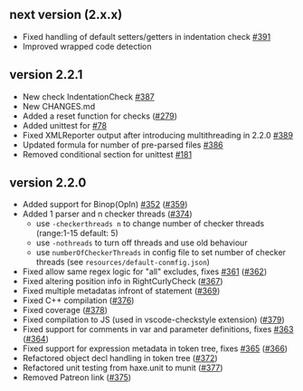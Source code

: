## next version (2.x.x)

- Fixed handling of default setters/getters in indentation check [#391](https://github.com/HaxeCheckstyle/haxe-checkstyle/issues/391)
- Improved wrapped code detection

## version 2.2.1

- New check IndentationCheck [#387](https://github.com/HaxeCheckstyle/haxe-checkstyle/issues/387)
- New CHANGES.md
- Added a reset function for checks ([#279](https://github.com/HaxeCheckstyle/haxe-checkstyle/issues/279))
- Added unittest for [#78](https://github.com/HaxeCheckstyle/haxe-checkstyle/issues/78)
- Fixed XMLReporter output after introducing multithreading in 2.2.0 [#389](https://github.com/HaxeCheckstyle/haxe-checkstyle/issues/389)
- Updated formula for number of pre-parsed files [#386](https://github.com/HaxeCheckstyle/haxe-checkstyle/issues/386)
- Removed conditional section for unittest [#181](https://github.com/HaxeCheckstyle/haxe-checkstyle/issues/181)

## version 2.2.0

- Added support for Binop(OpIn) [#352](https://github.com/HaxeCheckstyle/haxe-checkstyle/issues/352) ([#359](https://github.com/HaxeCheckstyle/haxe-checkstyle/issues/359))
- Added 1 parser and n checker threads ([#374](https://github.com/HaxeCheckstyle/haxe-checkstyle/issues/374))
  * use `-checkerthreads n` to change number of checker threads (range:1-15 default: 5)
  * use `-nothreads` to turn off threads and use old behaviour
  * use `numberOfCheckerThreads` in config file to set number of checker threads (see `resources/default-conmfig.json`)
- Fixed allow same regex logic for "all" excludes, fixes [#361](https://github.com/HaxeCheckstyle/haxe-checkstyle/issues/361) ([#362](https://github.com/HaxeCheckstyle/haxe-checkstyle/issues/362))
- Fixed altering position info in RightCurlyCheck ([#367](https://github.com/HaxeCheckstyle/haxe-checkstyle/issues/367))
- Fixed multiple metadatas infront of statement ([#369](https://github.com/HaxeCheckstyle/haxe-checkstyle/issues/369))
- Fixed C++ compilation ([#376](https://github.com/HaxeCheckstyle/haxe-checkstyle/issues/376))
- Fixed coverage ([#378](https://github.com/HaxeCheckstyle/haxe-checkstyle/issues/378))
- Fixed compilation to JS (used in vscode-checkstyle extension) ([#379](https://github.com/HaxeCheckstyle/haxe-checkstyle/issues/379))
- Fixed support for comments in var and parameter definitions, fixes [#363](https://github.com/HaxeCheckstyle/haxe-checkstyle/issues/363) ([#364](https://github.com/HaxeCheckstyle/haxe-checkstyle/issues/364))
- Fixed support for expression metadata in token tree, fixes [#365](https://github.com/HaxeCheckstyle/haxe-checkstyle/issues/365) ([#366](https://github.com/HaxeCheckstyle/haxe-checkstyle/issues/366))
- Refactored object decl handling in token tree ([#372](https://github.com/HaxeCheckstyle/haxe-checkstyle/issues/372))
- Refactored unit testing from haxe.unit to munit ([#377](https://github.com/HaxeCheckstyle/haxe-checkstyle/issues/377))
- Removed Patreon link ([#375](https://github.com/HaxeCheckstyle/haxe-checkstyle/issues/375))
